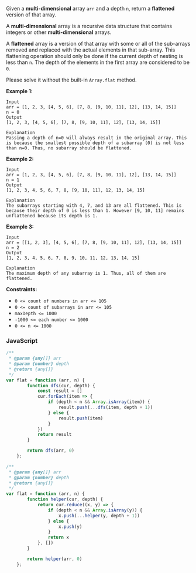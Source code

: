 Given a **multi-dimensional**  array `arr` and a depth  `n`, return a **flattened** version of that array.

A  **multi-dimensional** array is a recursive data structure that contains integers or other **multi-dimensional**
arrays.

A **flattened** array is a version of that array with some or all of the sub-arrays removed and replaced with the actual
elements in that sub-array. This flattening operation should only be done if the current depth of nesting is less
than `n`. The depth of the elements in the first array are considered to be `0`.

Please solve it without the built-in `Array.flat`  method.

**Example 1:**

```
Input
arr = [1, 2, 3, [4, 5, 6], [7, 8, [9, 10, 11], 12], [13, 14, 15]]
n = 0
Output
[1, 2, 3, [4, 5, 6], [7, 8, [9, 10, 11], 12], [13, 14, 15]]

Explanation
Passing a depth of n=0 will always result in the original array. This is because the smallest possible depth of a subarray (0) is not less than n=0. Thus, no subarray should be flattened. 
```

**Example 2:**

```
Input
arr = [1, 2, 3, [4, 5, 6], [7, 8, [9, 10, 11], 12], [13, 14, 15]]
n = 1
Output
[1, 2, 3, 4, 5, 6, 7, 8, [9, 10, 11], 12, 13, 14, 15]

Explanation
The subarrays starting with 4, 7, and 13 are all flattened. This is because their depth of 0 is less than 1. However [9, 10, 11] remains unflattened because its depth is 1.
```

**Example 3:**

```
Input
arr = [[1, 2, 3], [4, 5, 6], [7, 8, [9, 10, 11], 12], [13, 14, 15]]
n = 2
Output
[1, 2, 3, 4, 5, 6, 7, 8, 9, 10, 11, 12, 13, 14, 15]

Explanation
The maximum depth of any subarray is 1. Thus, all of them are flattened.
```

**Constraints:**

- `0 <= count of numbers in arr <= 105`
- `0 <= count of subarrays in arr <= 105`
- `maxDepth <= 1000`
- `-1000 <= each number <= 1000`
- `0 <= n <= 1000`

### JavaScript

```javascript
/**
 * @param {any[]} arr
 * @param {number} depth
 * @return {any[]}
 */
var flat = function (arr, n) {
        function dfs(cur, depth) {
            const result = []
            cur.forEach(item => {
                if (depth < n && Array.isArray(item)) {
                    result.push(...dfs(item, depth + 1))
                } else {
                    result.push(item)
                }
            })
            return result
        }

        return dfs(arr, 0)
    };
```

```javascript
/**
 * @param {any[]} arr
 * @param {number} depth
 * @return {any[]}
 */
var flat = function (arr, n) {
        function helper(cur, depth) {
            return cur.reduce((x, y) => {
                if (depth < n && Array.isArray(y)) {
                    x.push(...helper(y, depth + 1))
                } else {
                    x.push(y)
                }
                return x
            }, [])
        }

        return helper(arr, 0)
    };
```